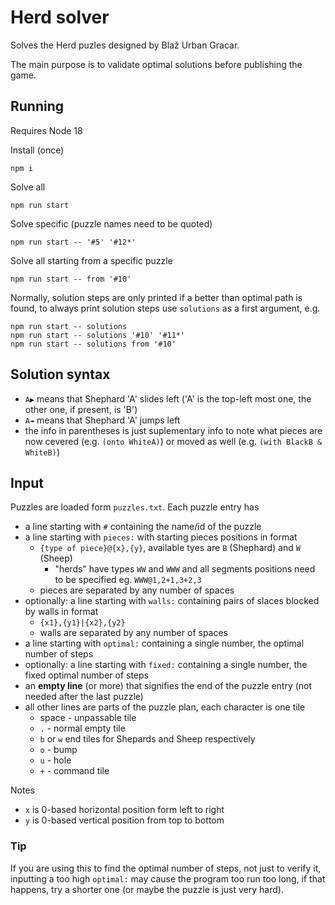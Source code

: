 # Herd solver

Solves the Herd puzles designed by Blaž Urban Gracar.

The main purpose is to validate optimal solutions before publishing the game.

## Running

Requires Node 18

Install (once)

```
npm i
```

Solve all

```
npm run start
```

Solve specific (puzzle names need to be quoted)

```
npm run start -- '#5' '#12*'
```

Solve all starting from a specific puzzle

```
npm run start -- from '#10'
```

Normally, solution steps are only printed if a better than optimal path is found, to always print solution steps use `solutions` as a first argument, e.g.

```
npm run start -- solutions
npm run start -- solutions '#10' '#11*'
npm run start -- solutions from '#10'
```

## Solution syntax

- `A▶` means that Shephard 'A' slides left ('A' is the top-left most one, the other one, if present, is 'B')
- `A↠` means that Shephard 'A' jumps left
- the info in parentheses is just suplementary info to note what pieces are now cevered (e.g. `(onto WhiteA)`) or moved as well (e.g. `(with BlackB & WhiteB)`)

## Input

Puzzles are loaded form `puzzles.txt`. Each puzzle entry has

- a line starting with `#` containing the name/id of the puzzle
- a line starting with `pieces:` with starting pieces positions in format
  - `{type of piece}@{x},{y}`, available tyes are `B` (Shephard) and `W` (Sheep)
    - "herds" have types `WW` and `WWW` and all segments positions need to be specified eg. `WWW@1,2+1,3+2,3`
  - pieces are separated by any number of spaces
- optionally: a line starting with `walls:` containing pairs of slaces blocked by walls in format
  - `{x1},{y1}|{x2},{y2}`
  - walls are separated by any number of spaces
- a line starting with `optimal:` containing a single number, the optimal number of steps
- optionally: a line starting with `fixed:` containing a single number, the fixed optimal number of steps
- an **empty line** (or more) that signifies the end of the puzzle entry (not needed after the last puzzle)
- all other lines are parts of the puzzle plan, each character is one tile
  - space - unpassable tile
  - `.` - normal empty tile
  - `b` or `w` end tiles for Shepards and Sheep respectively
  - `o` - bump
  - `u` - hole
  - `+` - command tile

Notes

- `x` is 0-based horizontal position form left to right
- `y` is 0-based vertical position from top to bottom

### Tip

If you are using this to find the optimal number of steps, not just to verify it, inputting a too high `optimal:` may cause the program too run too long, if that happens, try a shorter one (or maybe the puzzle is just very hard).

